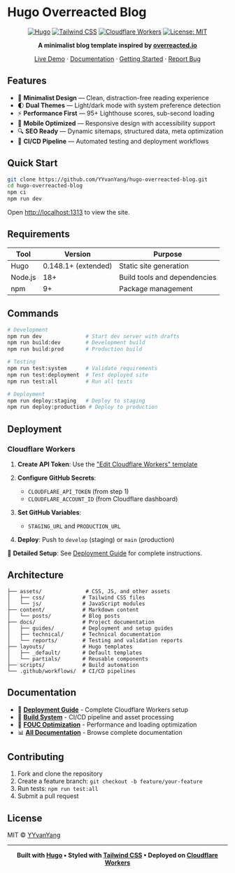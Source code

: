 # Hugo Overreacted Blog

<div align="center">

[![Hugo](https://img.shields.io/badge/Hugo-0.148.1+-FF4088?logo=hugo&logoColor=white)](https://gohugo.io/)
[![Tailwind CSS](https://img.shields.io/badge/Tailwind_CSS-4.1-06B6D4?logo=tailwindcss&logoColor=white)](https://tailwindcss.com/)
[![Cloudflare Workers](https://img.shields.io/badge/Cloudflare-Workers-F38020?logo=cloudflare&logoColor=white)](https://workers.cloudflare.com/)
[![License: MIT](https://img.shields.io/badge/License-MIT-blue.svg)](https://opensource.org/licenses/MIT)

**A minimalist blog template inspired by [overreacted.io](https://overreacted.io/)**

[Live Demo](https://hugo-overreacted-blog-prod.zjlgdx.workers.dev/) · [Documentation](docs/) · [Getting Started](docs/guides/deployment.md) · [Report Bug](https://github.com/YYvanYang/hugo-overreacted-blog/issues)

</div>

## Features

- 🎨 **Minimalist Design** — Clean, distraction-free reading experience
- 🌓 **Dual Themes** — Light/dark mode with system preference detection
- ⚡ **Performance First** — 95+ Lighthouse scores, sub-second loading
- 📱 **Mobile Optimized** — Responsive design with accessibility support
- 🔍 **SEO Ready** — Dynamic sitemaps, structured data, meta optimization
- 🚀 **CI/CD Pipeline** — Automated testing and deployment workflows

## Quick Start

```bash
git clone https://github.com/YYvanYang/hugo-overreacted-blog.git
cd hugo-overreacted-blog
npm ci
npm run dev
```

Open [http://localhost:1313](http://localhost:1313) to view the site.

## Requirements

| Tool | Version | Purpose |
|------|---------|---------|
| Hugo | 0.148.1+ (extended) | Static site generation |
| Node.js | 18+ | Build tools and dependencies |
| npm | 9+ | Package management |

## Commands

```bash
# Development
npm run dev              # Start dev server with drafts
npm run build:dev        # Development build
npm run build:prod       # Production build

# Testing
npm run test:system      # Validate requirements
npm run test:deployment  # Test deployed site
npm run test:all         # Run all tests

# Deployment
npm run deploy:staging   # Deploy to staging
npm run deploy:production # Deploy to production
```

## Deployment

### Cloudflare Workers

1. **Create API Token**: Use the ["Edit Cloudflare Workers" template](https://dash.cloudflare.com/profile/api-tokens)

2. **Configure GitHub Secrets**:
   - `CLOUDFLARE_API_TOKEN` (from step 1)
   - `CLOUDFLARE_ACCOUNT_ID` (from Cloudflare dashboard)

3. **Set GitHub Variables**:
   - `STAGING_URL` and `PRODUCTION_URL`

4. **Deploy**: Push to `develop` (staging) or `main` (production)

📖 **Detailed Setup**: See [Deployment Guide](docs/guides/deployment.md) for complete instructions.

## Architecture

```
├── assets/              # CSS, JS, and other assets
│   ├── css/            # Tailwind CSS files
│   └── js/             # JavaScript modules
├── content/            # Markdown content
│   └── posts/          # Blog posts
├── docs/               # Project documentation
│   ├── guides/         # Deployment and setup guides
│   ├── technical/      # Technical documentation
│   └── reports/        # Testing and validation reports
├── layouts/            # Hugo templates
│   ├── _default/       # Default templates
│   └── partials/       # Reusable components
├── scripts/            # Build automation
└── .github/workflows/  # CI/CD pipelines
```

## Documentation

- 📖 **[Deployment Guide](docs/guides/deployment.md)** - Complete Cloudflare Workers setup
- 🔧 **[Build System](docs/technical/build-system.md)** - CI/CD pipeline and asset processing
- 🎨 **[FOUC Optimization](docs/guides/fouc-optimization.md)** - Performance and loading optimization
- 📊 **[All Documentation](docs/)** - Browse complete documentation

## Contributing

1. Fork and clone the repository
2. Create a feature branch: `git checkout -b feature/your-feature`
3. Run tests: `npm run test:all`
4. Submit a pull request

## License

MIT © [YYvanYang](https://github.com/YYvanYang)

---

<div align="center">

**Built with [Hugo](https://gohugo.io/) • Styled with [Tailwind CSS](https://tailwindcss.com/) • Deployed on [Cloudflare Workers](https://workers.cloudflare.com/)**

</div>